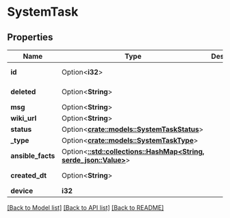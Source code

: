 # SystemTask

## Properties

Name | Type | Description | Notes
------------ | ------------- | ------------- | -------------
**id** | Option<**i32**> |  | [optional][readonly]
**deleted** | Option<**String**> |  | [optional][readonly]
**msg** | Option<**String**> |  | [optional]
**wiki_url** | Option<**String**> |  | [optional]
**status** | Option<[**crate::models::SystemTaskStatus**](SystemTaskStatus.md)> |  | [optional]
**_type** | Option<[**crate::models::SystemTaskType**](SystemTaskType.md)> |  | [optional]
**ansible_facts** | Option<[**::std::collections::HashMap<String, serde_json::Value>**](serde_json::Value.md)> |  | [optional]
**created_dt** | Option<**String**> |  | [optional][readonly]
**device** | **i32** |  | 

[[Back to Model list]](../README.md#documentation-for-models) [[Back to API list]](../README.md#documentation-for-api-endpoints) [[Back to README]](../README.md)


